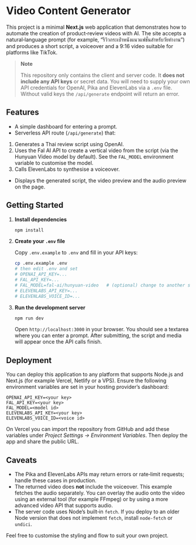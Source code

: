 # Video Content Generator

This project is a minimal **Next.js** web application that demonstrates how to automate the creation of product‑review videos with AI.  The site accepts a natural‑language prompt (for example, “รีวิวกระเป๋าหนังแนวแฟชั่นสำหรับวัยทำงาน”) and produces a short script, a voiceover and a 9:16 video suitable for platforms like TikTok.

> **Note**
>
> This repository only contains the client and server code.  It **does not include any API keys** or secret data.  You will need to supply your own API credentials for OpenAI, Pika and ElevenLabs via a `.env` file.  Without valid keys the `/api/generate` endpoint will return an error.

## Features

- A simple dashboard for entering a prompt.
- Serverless API route (`/api/generate`) that:
1. Generates a Thai review script using OpenAI.
2. Uses the Fal AI API to create a vertical video from the script (via the Hunyuan Video model by default).  See the `FAL_MODEL` environment variable to customise the model.
3. Calls ElevenLabs to synthesise a voiceover.
- Displays the generated script, the video preview and the audio preview on the page.

## Getting Started

1. **Install dependencies**

   ```bash
   npm install
   ```

2. **Create your `.env` file**

   Copy `.env.example` to `.env` and fill in your API keys:

   ```bash
   cp .env.example .env
   # then edit .env and set
   # OPENAI_API_KEY=...
   # FAL_API_KEY=...
   # FAL_MODEL=fal-ai/hunyuan-video   # (optional) change to another supported model
   # ELEVENLABS_API_KEY=...
   # ELEVENLABS_VOICE_ID=...
   ```

3. **Run the development server**

   ```bash
   npm run dev
   ```

   Open `http://localhost:3000` in your browser.  You should see a textarea where you can enter a prompt.  After submitting, the script and media will appear once the API calls finish.

## Deployment

You can deploy this application to any platform that supports Node.js and Next.js (for example Vercel, Netlify or a VPS).  Ensure the following environment variables are set in your hosting provider’s dashboard:

```
OPENAI_API_KEY=<your key>
FAL_API_KEY=<your key>
FAL_MODEL=<model id>
ELEVENLABS_API_KEY=<your key>
ELEVENLABS_VOICE_ID=<voice id>
```

On Vercel you can import the repository from GitHub and add these variables under *Project Settings → Environment Variables*.  Then deploy the app and share the public URL.

## Caveats

- The Pika and ElevenLabs APIs may return errors or rate‑limit requests; handle these cases in production.
- The returned video does **not** include the voiceover.  This example fetches the audio separately.  You can overlay the audio onto the video using an external tool (for example FFmpeg) or by using a more advanced video API that supports audio.
- The server code uses Node’s built‑in `fetch`.  If you deploy to an older Node version that does not implement `fetch`, install `node-fetch` or `undici`.

Feel free to customise the styling and flow to suit your own project.